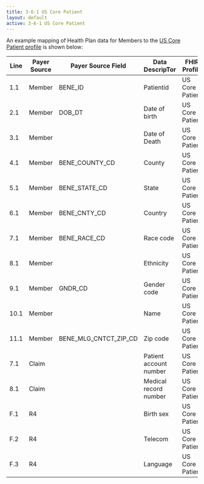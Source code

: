 ```yaml
---
title: 3-6-1 US Core Patient
layout: default
active: 3-6-1 US Core Patient
---
```


An example mapping of Health Plan data for Members to the [US Core Patient profile](https://build.fhir.org/ig/HL7/US-Core-R4/StructureDefinition-us-core-patient.html) is shown below:

| Line | Payer Source | Payer Source Field    | Data DescripTor         | FHIR Profile    | Profile Field               | ValueSet                                                       | Notes                                                                     |
|------|-------------|-----------------------|------------------------|-----------------|-----------------------------|----------------------------------------------------------------|----------|
| 1.1  | Member      | BENE_ID               | Patientid              | US Core Patient | .identifier.value           |                                                                |          |
| 2.1  | Member      | DOB_DT                | Date of birth          | US Core Patient | .birthDate                  |                                                                |          |
| 3.1  | Member      |                       | Date of Death          | US Core Patient | .deceased[dateTime]         |                                                                |         |
| 4.1  | Member      | BENE_COUNTY_CD        | County                 | US Core Patient | .contact.address.district   |                                                                |          |
| 5.1  | Member      | BENE_STATE_CD         | State                  | US Core Patient | .contact.address.state      |                                                                |           |
| 6.1  | Member      | BENE_CNTY_CD          | Country                | US Core Patient | .contact.address.country    |                                                                |          |
| 7.1  | Member      | BENE_RACE_CD          | Race code              | US Core Patient | .us-core-race               |                                                                |          | 
| 8.1  | Member      |                       | Ethnicity              | US Core Patient | .us-core-ethnicity          |                                                                |          | 
| 9.1  | Member      | GNDR_CD               | Gender code            | US Core Patient | .gender                     | http://build.fhir.org/valueset-administrative-gender.html      |          |
| 10.1 | Member      |                       | Name                   | US Core Patient | .name                       |                                                                |           |
| 11.1 | Member      | BENE_MLG_CNTCT_ZIP_CD | Zip code               | US Core Patient | .contact.address.postalCode |                                                                |          |
| 7.1  | Claim       |                       | Patient account number | US Core Patient | .identifier.value           |                                                                |          |
| 8.1  | Claim       |                       | Medical record number  | US Core Patient | .identifier.value           |                                                                |           |
| F.1  | R4          |                       | Birth sex              | US Core Patient | .us-core-birthsex           | http://build.fhir.org/ig/HL7/US-Core-R4/ValueSet-birthsex.html | UNK      |
| F.2  | R4          |                       | Telecom                | US Core Patient | .telecom                    |                                                                | optional  |
| F.3  | R4          |                       | Language               | US Core Patient | .communication              |                                                                |          | 